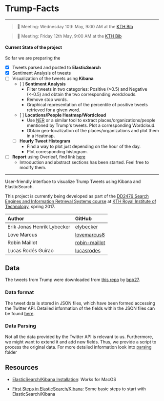 # Trump-Facts


---
>	:calendar:
	Meeting: Wednesday 10th May, 9:00 AM at the [KTH Bib](https://www.google.se/maps/place/KTH+Biblioteket/@59.34789,18.072871,15z/data=!4m2!3m1!1s0x0:0x80f2dd1472d9a0fa?sa=X&ved=0ahUKEwiIs-nCv83TAhWkHpoKHderCygQ_BIIdjAN)

>	:calendar:
	Meeting: Friday 12th May, 9:00 AM at the [KTH Bib](https://www.google.se/maps/place/KTH+Biblioteket/@59.34789,18.072871,15z/data=!4m2!3m1!1s0x0:0x80f2dd1472d9a0fa?sa=X&ved=0ahUKEwiIs-nCv83TAhWkHpoKHderCygQ_BIIdjAN)

#### Current State of the project

So far we are preparing the
- [X] Tweets parsed and posted to **ElasticSearch**
- [X] Sentiment Analysis of tweets
- [ ] Visualization of the tweets using **Kibana**
	- [ ] **Sentiment Analysis**
		* Filter tweets in two categories: Positive (>0.5) and Negative (<-0.5) and obtain the two corresponding wordclouds.
		* Remove stop words. 
		* Graphical representation of the percentile of positive tweets retrieved for a given word.
	- [ ] **Locations/People Heatmap/Wordcloud**
		* Use [NER](https://nlp.stanford.edu/software/CRF-NER.shtml) or a similar tool to extract places/organizations/people mentioned by Trump's tweets. Plot a corresponding Wordcloud.
		* Obtain geo-localization of the places/organizations and plot them in a Heatmap.
	- [ ] **Hourly Tweet Histogram**
		* Find a way to plot just depending on the hour of the day.
		* Plot corresponding histogram.
- [ ] **Report** using Overleaf, find link [here](https://www.overleaf.com/9353622vmdbczthhksc#/33786110/)
	* Introduction and abstract sections has been started. Feel free to modify them.
	
---

User-friendly interface to visualize Trump Tweets using Kibana and ElasticSearch.

This project is currently being developed as part of the [DD2476 Search Engines and Information Retrieval Systems course](https://www.kth.se/student/kurser/kurs/DD2476?l=en) at [KTH Royal Institute of Technology](http://kth.se), spring 2017.

| Author              		 | GitHub                                            |
|:---------------------------|:--------------------------------------------------|
| Erik Jonas Henrik Lybecker | [elybecker](https://github.com/elybecker) 		 |
| Love Marcus 				 | [lovemarcus8](https://github.com/lovemarcus8)     |
| Robin Maillot   			 | [robin-maillot](https://github.com/robin-maillot) |
| Lucas Rodés Guirao  		 | [lucasrodes](https://github.com/lucasrodes)       |


## Data

The tweets from Trump were downloaded from [this repo](https://github.com/bpb27/trump_tweet_data_archive) by [bpb27](https://github.com/bpb27/trump_tweet_data_archive).

### Data format

The tweet data is stored in JSON files, which have been formed accessing the Twitter API. Detailed information of the fields within the JSON files can be found [here](https://dev.twitter.com/overview/api/tweets).

### Data Parsing

Not all the data provided by the Twitter API is relevant to us. Furthermore, we might want to extend it and add new fields. Thus, we provide a script to process the original data. For more detailed information look into [parsing](parsing) folder 


## Resources

- [ElasticSearch/Kibana Installation](https://github.com/lucasrodes/ES-gettingstarted/blob/master/INSTALLATION.md): Works for MacOS

- [First Steps in ElasticSearch/Kibana](https://github.com/lucasrodes/ES-gettingstarted/blob/master/firststeps.md): Some basic steps to start with ElasticSearch/Kibana
